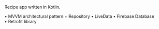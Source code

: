 Recipe app written in Kotlin. 

  •	MVVM architectural pattern + Repository
  •	LiveData
  •	Firebase Database
  •	Retrofit library
